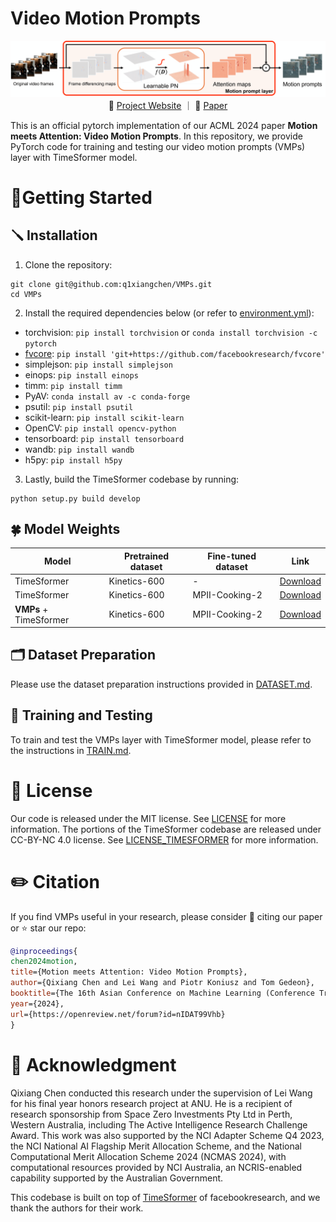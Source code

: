 # Video Motion Prompts

<p align="center">
  <img src="./fig/pipeline.png" width="600"/>
  <br>
  &nbsp&nbsp 🌺 <a href="https://q1xiangchen.github.io/motion-prompts/">Project Website</a> ｜ 📑 <a href="https://arxiv.org/abs/2407.03179">Paper</a> &nbsp&nbsp
</p>

This is an official pytorch implementation of our ACML 2024 paper **Motion meets Attention: Video Motion Prompts**. In this repository, we provide PyTorch code for training and testing our video motion prompts (VMPs) layer with TimeSformer model. 


# 🌹Getting Started

## 🪛 Installation
1. Clone the repository:
```
git clone git@github.com:q1xiangchen/VMPs.git
cd VMPs
```
2. Install the required dependencies below (or refer to [environment.yml](environment.yml)):

- torchvision: `pip install torchvision` or `conda install torchvision -c pytorch`
- [fvcore](https://github.com/facebookresearch/fvcore/): `pip install 'git+https://github.com/facebookresearch/fvcore'`
- simplejson: `pip install simplejson`
- einops: `pip install einops`
- timm: `pip install timm`
- PyAV: `conda install av -c conda-forge`
- psutil: `pip install psutil`
- scikit-learn: `pip install scikit-learn`
- OpenCV: `pip install opencv-python`
- tensorboard: `pip install tensorboard`
- wandb: `pip install wandb`
- h5py: `pip install h5py`

3. Lastly, build the TimeSformer codebase by running:
  ```
  python setup.py build develop
  ```

## 🍀 Model Weights
| Model | Pretrained dataset | Fine-tuned dataset | Link |
| ----- | ------------------ | ------------------ | ---- |
| TimeSformer | Kinetics-600 | - | [Download](link_here) |
| TimeSformer | Kinetics-600 | MPII-Cooking-2 | [Download](link_here) |
| **VMPs** + TimeSformer | Kinetics-600 | MPII-Cooking-2 | [Download](link_here) |

## 🗂️ Dataset Preparation
Please use the dataset preparation instructions provided in [DATASET.md](timesformer/datasets/DATASET.md).

## 🚀 Training and Testing
To train and test the VMPs layer with TimeSformer model, please refer to the instructions in [TRAIN.md](./configs/TRAIN.md).

# 📎 License
Our code is released under the MIT license. See [LICENSE](LICENSE) for more information.
The portions of the TimeSformer codebase are released under CC-BY-NC 4.0 license. See [LICENSE_TIMESFORMER](https://github.com/facebookresearch/TimeSformer?tab=readme-ov-file#license) for more information.

# ✏️ Citation
If you find VMPs useful in your research, please consider 📝 citing our paper or ⭐️ star our repo:

```BibTeX
@inproceedings{
chen2024motion,
title={Motion meets Attention: Video Motion Prompts},
author={Qixiang Chen and Lei Wang and Piotr Koniusz and Tom Gedeon},
booktitle={The 16th Asian Conference on Machine Learning (Conference Track)},
year={2024},
url={https://openreview.net/forum?id=nIDAT99Vhb}
}
```


# 📣 Acknowledgment
Qixiang Chen conducted this research under the supervision of Lei Wang for his final year honors research project at ANU. He is a recipient of research sponsorship from Space Zero Investments Pty Ltd in Perth, Western Australia, including The Active Intelligence Research Challenge Award. This work was also supported by the NCI Adapter Scheme Q4 2023, the NCI National AI Flagship Merit Allocation Scheme, and the National Computational Merit Allocation Scheme 2024 (NCMAS 2024), with computational resources provided by NCI Australia, an NCRIS-enabled capability supported by the Australian Government.

This codebase is built on top of [TimeSformer](https://github.com/facebookresearch/TimeSformer) of facebookresearch, and we thank the authors for their work. 